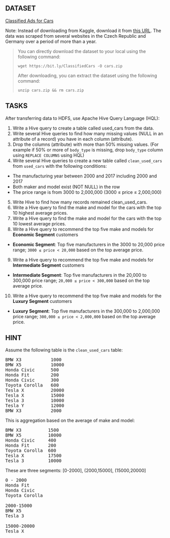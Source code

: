## DATASET

[Classified Ads for Cars](https://www.kaggle.com/datasets/mirosval/personal-cars-classifieds)


Note: Instead of downloading from Kaggle, download it from [this URL](https://bit.ly/ClassifiedCars). 
The data was scraped from several websites in the Czech Republic and Germany over a period of more than a year.

> You can directly download the dataset to your local using the following command:
> 
> `wget https://bit.ly/ClassifiedCars -O cars.zip`
> 
> After downloading, you can extract the dataset using the following command:
> 
> `unzip cars.zip && rm cars.zip`

## TASKS

After transferring data to HDFS, use Apache Hive Query Language (HQL):

1. Write a Hive query to create a table called used_cars from the data. 
2. Write several Hive queries to find how many missing values (NULL in an attribute of a record) you have in each column (attribute).
3. Drop the columns (attribute) with more than 50% missing values. (For example if 50% or more of `body_type` is missing, drop `body_type` column using `REPLACE COLUMNS` using HQL)
4. Write several Hive queries to create a new table called `clean_used_cars` from `used_cars` with the following conditions:

  * The manufacturing year between 2000 and 2017 including 2000 and 2017
  * Both maker and model exist (NOT NULL) in the row
  * The price range is from 3000 to 2,000,000 (3000 ≤ price ≤ 2,000,000)

5. Write Hive to find how many records remained clean_used_cars.
6. Write a Hive query to find the make and model for the cars with the top 10 highest average prices.
7. Write a Hive query to find the make and model for the cars with the top 10 lowest average prices.
8. Write a Hive query to recommend the top five make and models for **Economic Segment** customers
  * **Economic Segment**: Top five manufacturers in the 3000 to 20,000 price range; `3000 ≤ price < 20,000` based on the top average price.
9. Write a Hive query to recommend the top five make and models for **Intermediate Segment** customers
  *  **Intermediate Segment**: Top five manufacturers in the 20,000 to 300,000 price range; `20,000 ≤ price < 300,000` based on the top average price.
10. Write a Hive query to recommend the top five make and models for the **Luxury Segment** customers
  *  **Luxury Segment**: Top five manufacturers in the 300,000 to 2,000,000 price range; `300,000 ≤ price < 2,000,000` based on the top average price.

## HINT

Assume the following table is the `clean_used_cars` table:
<pre>
BMW X3           1000
BMW X5           10000
Honda Civic      500
Honda Fit        200
Honda Civic      300
Toyota Corolla   600
Tesla X          20000
Tesla X          15000
Tesla 3          10000
Tesla Y          12000
BMW X3           2000
</pre>

This is aggregation based on the average of make and model:
<pre>
BMW X3          1500
BMW X5          10000
Honda Civic     400
Honda Fit       200
Toyota Corolla  600
Tesla X         17500
Tesla 3         10000
</pre>

These are three segments: [0-2000], (2000,15000], (15000,20000]
<pre>
0 - 2000
Honda Fit
Honda Civic
Toyota Corolla

2000-15000
BMW X5 
Tesla 3 

15000-20000
Tesla X
</pre>
